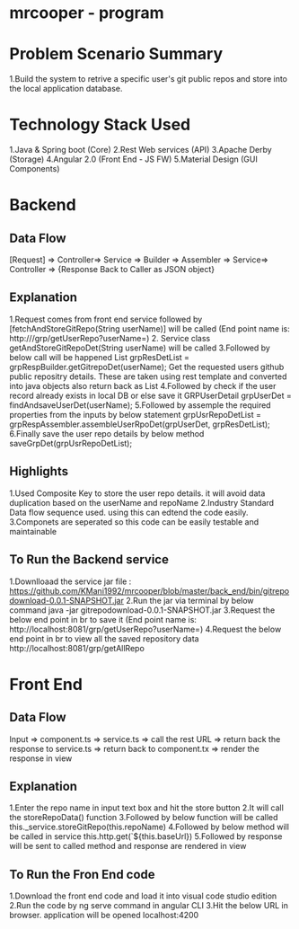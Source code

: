 # mrcooper - program


Problem Scenario Summary
=======================
1.Build the system to retrive a specific user's git public repos and store into the local application database.


Technology Stack Used
======================
1.Java & Spring boot (Core)
2.Rest Web services (API)
3.Apache Derby (Storage)
4.Angular 2.0 (Front End - JS FW)
5.Material Design (GUI Components)


Backend
========

Data Flow
---------

[Request] => Controller=> Service => Builder => Assembler => Service=> Controller => {Response Back to Caller as JSON object}

Explanation
-----------
1.Request comes from front end service followed by [fetchAndStoreGitRepo(String userName)] will be called
(End point name is: http://<hostName>/grp/getUserRepo?userName=<repoName>)
2. Service class getAndStoreGitRepoDet(String userName) will be called
3.Followed by below call will be happened
List<GRPDetFetchResponseDTO> grpResDetList = grpRespBuilder.getGitrepoDet(userName);
Get the requested users github public repositry details. These are taken using rest template and
converted into java objects also return back as List<GRPDetFetchResponseDTO>
4.Followed by check if the user record already exists in local DB or else save it
GRPUserDetail grpUserDet = findAndsaveUserDet(userName);
5.Followed by assemple the required properties from the inputs by below statement
grpUsrRepoDetList = grpRespAssembler.assembleUserRpoDet(grpUserDet, grpResDetList);
6.Finally save the user repo details by below method
saveGrpDet(grpUsrRepoDetList);

Highlights
----------
1.Used Composite Key to store the user repo details. it will avoid data duplication based on the userName and repoName
2.Industry Standard Data flow sequence used. using this can edtend the code easily.
3.Componets are seperated so this code can be easily testable and maintainable


To Run the Backend service 
---------------------------
1.Downlloaad the service jar file : 
https://github.com/KMani1992/mrcooper/blob/master/back_end/bin/gitrepodownload-0.0.1-SNAPSHOT.jar
2.Run the jar via terminal by below command
java -jar gitrepodownload-0.0.1-SNAPSHOT.jar
3.Request the below end point in br to save it
(End point name is: http://localhost:8081/grp/getUserRepo?userName=<repoName>)
4.Request the below end point in br to view all the saved repository data
http://localhost:8081/grp/getAllRepo

Front End
=========

Data Flow
---------

Input => component.ts => service.ts => call the rest URL => return back the response to service.ts
=> return back to component.tx => render the response in view

Explanation
-----------
1.Enter the repo name in input text box and hit the store button
2.It will call the storeRepoData() function
3.Followed by below function will be called
 this._service.storeGitRepo(this.repoName)
4.Followed by below method will be called in service
this.http.get(`${this.baseUrl})
5.Followed by response will be sent to called method and response are rendered in view

To Run the Fron End code
------------------------
1.Download the front end code and load it into visual code studio edition
2.Run the code by ng serve command in angular CLI
3.Hit the below URL in browser. application will be opened
localhost:4200



